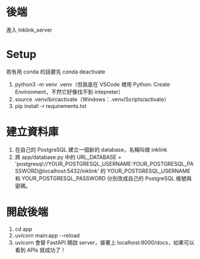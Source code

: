 # 後端
進入 Inklink_server
# Setup
若有用 conda 的話要先 conda deactivate
1. python3 -m venv .venv（但我是在 VSCode 裡用 Python: Create Environment，不然它好像找不到 intepreter）
2. source .venv/bin/activate（Windows：.venv/Scripts/activate）
3. pip install -r requirements.txt

# 建立資料庫
1. 在自己的 PostgreSQL 建立一個新的 database，名稱叫做 inklink
2. 將 app/database.py 中的 URL_DATABASE = 'postgresql://YOUR_POSTGRESQL_USERNAME:YOUR_POSTGRESQL_PASSWORD@localhost:5432/inklink' 的 YOUR_POSTGRESQL_USERNAME 和 YOUR_POSTGRESQL_PASSWORD 分別改成自己的 PostgreSQL 帳號與密碼。

# 開啟後端
1. cd app
2. uvicorn main:app --reload
3. uvicorn 會替 FastAPI 開啟 server，接著上 localhost:8000/docs，如果可以看到 APIs 就成功了！